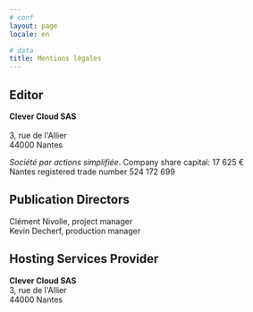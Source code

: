 ```yaml
---
# conf
layout: page
locale: en

# data
title: Mentions légales
---
```


## Editor

**Clever Cloud SAS**<br />  
3, rue de l'Allier<br />
44000 Nantes

*Société par actions simplifiée*. 
Company share capital: 17 625 €  
Nantes registered trade number 524 172 699
 
## Publication Directors

Clément Nivolle, project manager   
Kevin Decherf, production manager
 
## Hosting Services Provider

**Clever Cloud SAS**<br />
3, rue de l'Allier<br />
44000 Nantes